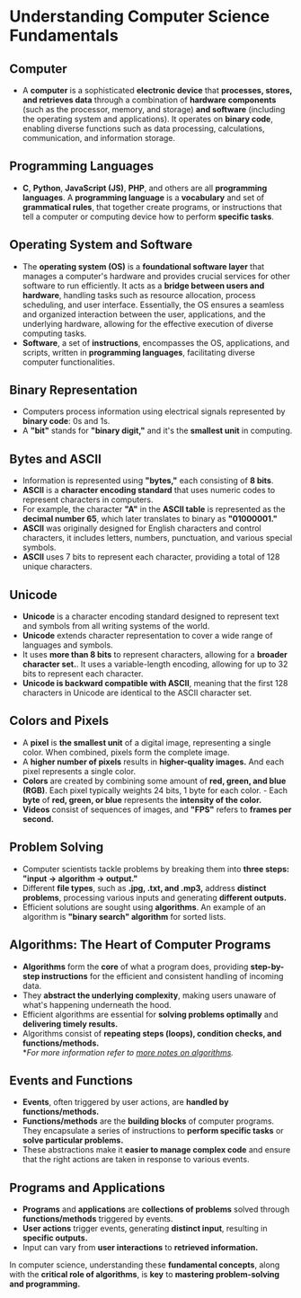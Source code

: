 # **Understanding Computer Science Fundamentals**

## Computer
- A **computer** is a sophisticated **electronic device** that **processes, stores, and retrieves data** through a combination of **hardware components** (such as the processor, memory, and storage) **and software** (including the operating system and applications). It operates on **binary code**, enabling diverse functions such as data processing, calculations, communication, and information storage. 

## **Programming Languages**
- **C**, **Python**, **JavaScript (JS)**, **PHP**, and others are all **programming languages**. A **programming language** is a **vocabulary** and set of **grammatical rules**, that together create programs, or instructions that tell a computer or computing device how to perform **specific tasks**.

## **Operating System and Software**
- The **operating system (OS)** is a **foundational software layer** that manages a computer's hardware and provides crucial services for other software to run efficiently. It acts as a **bridge between users and hardware**, handling tasks such as resource allocation, process scheduling, and user interface. Essentially, the OS ensures a seamless and organized interaction between the user, applications, and the underlying hardware, allowing for the effective execution of diverse computing tasks.
- **Software**, a set of **instructions**, encompasses the OS, applications, and scripts, written in **programming languages**, facilitating diverse computer functionalities.

## **Binary Representation**
- Computers process information using electrical signals represented by **binary code**: 0s and 1s.
- A **"bit"** stands for **"binary digit,"** and it's the **smallest unit** in computing.

## **Bytes and ASCII**
- Information is represented using **"bytes,"** each consisting of **8 bits**.
- **ASCII** is a **character encoding standard** that uses numeric codes to represent characters in computers.
- For example, the character **"A"** in the **ASCII table** is represented as the **decimal number 65**, which later translates to binary as **"01000001."**
- **ASCII** was originally designed for English characters and control characters, it includes letters, numbers, punctuation, and various special symbols.
- **ASCII** uses 7 bits to represent each character, providing a total of 128 unique characters.

## **Unicode**
- **Unicode** is a character encoding standard designed to represent text and symbols from all writing systems of the world.
- **Unicode** extends character representation to cover a wide range of languages and symbols.
- It uses **more than 8 bits** to represent characters, allowing for a **broader character set.**. It uses a variable-length encoding, allowing for up to 32 bits to represent each character.
- **Unicode is backward compatible with ASCII**, meaning that the first 128 characters in Unicode are identical to the ASCII character set.

## **Colors and Pixels**
- A **pixel** is **the smallest unit** of a digital image, representing a single color. When combined, pixels form the complete image.
- A **higher number of pixels** results in **higher-quality images.** And each pixel represents a single color.
- **Colors** are created by combining some amount of **red, green, and blue (RGB)**. Each pixel typically weights 24 bits, 1 byte for each color. - Each **byte** of **red, green, or blue** represents the **intensity of the color.**
- **Videos** consist of sequences of images, and **"FPS"** refers to **frames per second.**

## **Problem Solving**
- Computer scientists tackle problems by breaking them into **three steps: "input -> algorithm -> output."**
- Different **file types**, such as **.jpg, .txt, and .mp3,** address **distinct problems**, processing various inputs and generating **different outputs.**
- Efficient solutions are sought using **algorithms**. An example of an algorithm is **"binary search" algorithm** for sorted lists.

## **Algorithms: The Heart of Computer Programs**
- **Algorithms** form the **core** of what a program does, providing **step-by-step instructions** for the efficient and consistent handling of incoming data.
- They **abstract the underlying complexity**, making users unaware of what's happening underneath the hood.
- Efficient algorithms are essential for **solving problems optimally** and **delivering timely results.**
- Algorithms consist of **repeating steps (loops), condition checks, and functions/methods.** <br>
**For more information refer to [more notes on algorithms](./../4_Algorithms/theory4.md).*

## **Events and Functions**
- **Events**, often triggered by user actions, are **handled by functions/methods.**
- **Functions/methods** are the **building blocks** of computer programs. They encapsulate a series of instructions to **perform specific tasks** or **solve particular problems.**
- These abstractions make it **easier to manage complex code** and ensure that the right actions are taken in response to various events.

## **Programs and Applications**
- **Programs** and **applications** are **collections of problems** solved through **functions/methods** triggered by events.
- **User actions** trigger events, generating **distinct input**, resulting in **specific outputs.**
- Input can vary from **user interactions** to **retrieved information.**

In computer science, understanding these **fundamental concepts**, along with the **critical role of algorithms**, is **key** to **mastering problem-solving and programming.**
